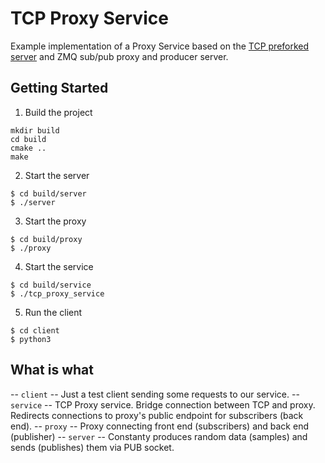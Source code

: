 # TCP Proxy Service

Example implementation of a Proxy Service based on the [TCP preforked server](https://github.com/IlievIliya92/tcp_server) and ZMQ sub/pub proxy
and producer server.

## Getting Started

1. Build the project

```console
mkdir build
cd build
cmake ..
make
```

2. Start the server

```console
$ cd build/server
$ ./server
```

3. Start the proxy

```console
$ cd build/proxy
$ ./proxy
```

4. Start the service

```console
$ cd build/service
$ ./tcp_proxy_service
```

5. Run the client

```console
$ cd client
$ python3
```

## What is what

-- ``client`` -- Just a test client sending some requests to our service.
-- ``service`` -- TCP Proxy service. Bridge connection between TCP and proxy.
                  Redirects connections to proxy's public endpoint for subscribers (back end).
-- ``proxy`` -- Proxy connecting front end (subscribers) and back end (publisher)
-- ``server`` -- Constanty produces random data (samples) and sends
                 (publishes) them via PUB socket.
